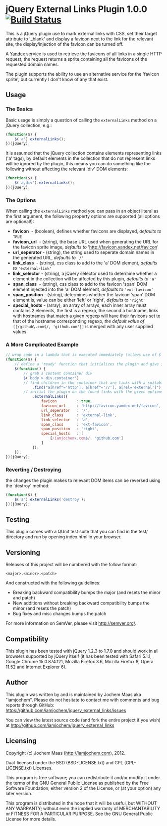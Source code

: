 jQuery External Links Plugin 1.0.0 [![Build Status](https://secure.travis-ci.org/iamjochem/jquery_external_links.png?branch=master)](http://travis-ci.org/iamjochem/jquery_external_links)
======================================

This is a jQuery plugin use to mark external links with CSS, set their target attribute to '_blank' and display a favicon next to the link for the relevant site, the display/injection of the favicon can be turned off.

A [Yandex](https://www.google.com/search?q=what+is+Yandex) service is used to retrieve the favicons of all links in a single HTTP request, the request returns a sprite containing all the favicons of the requested domain names.

The plugin supports the ability to use an alternative service for the 'favicon sprite', but currently I don't know of any that exist.


Usage
-------

### The Basics

Basic usage is simply a question of calling the `externalLinks` method on a jQuery collection, e.g.:

```javascript
(function($) {
    $('a').externalLinks();
})(jQuery);
```

It is assumed that the jQuery collection contains elements representing links ('a' tags), by default elements in the collection that do not represent links will be ignored by the plugin, this means you can do something like the following without affecting the relevant 'div' DOM elements:

```javascript
(function($) {
    $('a,div').externalLinks();
})(jQuery);
```

### The Options

When calling the `externalLinks` method you can pass in an object literal as the first argument, the following property options are supported (all options are optional!):

+ **favicon**<span style="white-space: pre">      </span> - (boolean), defines whether favicons are displayed, *defaults to* `TRUE`
+ **favicon_url**<span style="white-space: pre">  </span> - (string), the base URL used when generating the URL for the favicon sprite image, *defaults to* 'http://favicon.yandex.net/favicon'
+ **url_seperator**<span style="white-space: pre"></span> - (string), the string used to seperate domain names in the generated URL, *defaults to* `'/'`
+ **link_class**<span style="white-space: pre">   </span> - (string), css class to add to the 'a' DOM element, *defaults to* `'external-link'`
+ **link_selector**<span style="white-space: pre"></span> - (string), a jQuery selector used to determine whether a element in the collection will be affected by this plugin, *defaults to* `'a'`
+ **span_class**<span style="white-space: pre">   </span> - (string), css class to add to the favicon 'span' DOM element injected into the 'a' DOM element, *defaults to* `'ext-favicon'`
+ **span_position**<span style="white-space: pre"></span> - (string), determines whether the favicon 'span' DOM element is, value can be either 'left' or 'right', *defaults to* `'right'`
+ **special_hosts**<span style="white-space: pre"></span> - (array), an array of arrays, each inner array must contains 2 elements, the first is a regexp, the second a hostname, links with hostnames that match a given regexp will have their favicons set to that of the hostname corresponding regexp, *the default value of* `[[/github\.com$/, 'github.com']]` is merged with any user supplied values

### A More Complicated Example

```javascript
// wrap code in a lambda that is executed immediately (allows use of $ without the risk of global/library conflicts)
(function($) {
    // define a 'ready' function that initializes the plugin and give it jQuery
    $(function() {
        // grab a content container div
        $('body > div.container')
        // find children in the container that are links with a suitable href and/or have a rel attribute set to 'external'
            .find("a[href^='http'], a[href^='//'], a[rel='external']")
        // initial the plugin on the found links with the given options
            .externalLinks({
                favicon         : true,
                favicon_url     : 'http://favicon.yandex.net/favicon',
                url_seperator   : '/',
                link_class      : 'external-link',
                link_selector   : 'a',
                span_class      : 'ext-favicon',
                span_position   : 'right',
                special_hosts   : [
                    [/iamjochem\.com$/, 'github.com']
                ]
            });
    });
})(jQuery);
```

### Reverting / Destroying

the changes the plugin makes to relevant DOM items can be reversed using the 'destroy' method:

```javascript
(function($) {
    $('a').externalLinks('destroy');
})(jQuery);
```

Testing
-------

This plugin comes with a QUnit test suite that you can find in the test/ directory and run by opening index.html in your browser.

Versioning
----------
Releases of this project will be numbered with the follow format:

`<major>.<minor>.<patch>`

And constructed with the following guidelines:

* Breaking backward compatibility bumps the major (and resets the minor and patch)
* New additions without breaking backward compatibility bumps the minor (and resets the patch)
* Bug fixes and misc changes bumps the patch

For more information on SemVer, please visit http://semver.org/.


Compatibility
-------------

This plugin has been tested with jQuery 1.2.3 to 1.7.0 and should work in all browsers supported by jQuery itself (it has been tested with Safari 5.1.1, Google Chrome 15.0.874.121, Mozilla Firefox 3.6, Mozilla Firefox 8, Opera 11.52 and Internet Explorer 6).


Author
------

This plugin was written by and is maintained by Jochem Maas aka "iamjochem". Please do not hesitate to contact me with comments and bug reports through GitHub: https://github.com/iamjochem/jquery_external_links/issues

You can view the latest source code (and fork the entire project if you wish) at http://github.com/iamjochem/jquery_external_links


Licensing
---------

Copyright (c) Jochem Maas (http://iamjochem.com), 2012.

Dual-licensed under the BSD (BSD-LICENSE.txt) and GPL (GPL-LICENSE.txt) Licenses.

This program is free software; you can redistribute it and/or modify it under the terms of the GNU General Public License as published by the Free Software Foundation; either version 2 of the License, or (at your option) any later version.

This program is distributed in the hope that it will be useful, but WITHOUT ANY WARRANTY; without even the implied warranty of MERCHANTABILITY or FITNESS FOR A PARTICULAR PURPOSE.  See the GNU General Public License for more details.